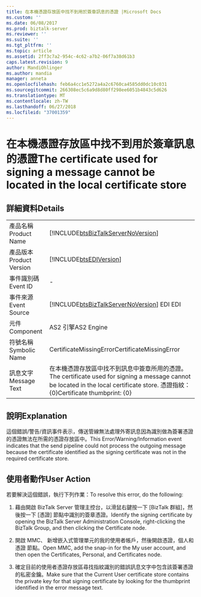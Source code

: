 ```yaml
---
title: 在本機憑證存放區中找不到用於簽章訊息的憑證 |Microsoft Docs
ms.custom: ''
ms.date: 06/08/2017
ms.prod: biztalk-server
ms.reviewer: ''
ms.suite: ''
ms.tgt_pltfrm: ''
ms.topic: article
ms.assetid: 2ff3c7a2-954c-4c62-a7b2-06f7a38d61b3
caps.latest.revision: 9
author: MandiOhlinger
ms.author: mandia
manager: anneta
ms.openlocfilehash: feb6a4cc1e5272a4a2c6760ca4585dd0dc10c031
ms.sourcegitcommit: 266308ec5c6a9d8d80ff298ee6051b4843c5d626
ms.translationtype: MT
ms.contentlocale: zh-TW
ms.lasthandoff: 06/27/2018
ms.locfileid: "37001359"
---
```

# <a name="the-certificate-used-for-signing-a-message-cannot-be-located-in-the-local-certificate-store"></a><span data-ttu-id="fcf75-102">在本機憑證存放區中找不到用於簽章訊息的憑證</span><span class="sxs-lookup"><span data-stu-id="fcf75-102">The certificate used for signing a message cannot be located in the local certificate store</span></span>
## <a name="details"></a><span data-ttu-id="fcf75-103">詳細資料</span><span class="sxs-lookup"><span data-stu-id="fcf75-103">Details</span></span>  
  
|                 |                                                                                                                          |
|-----------------|--------------------------------------------------------------------------------------------------------------------------|
|  <span data-ttu-id="fcf75-104">產品名稱</span><span class="sxs-lookup"><span data-stu-id="fcf75-104">Product Name</span></span>   |                    [!INCLUDE[btsBizTalkServerNoVersion](../includes/btsbiztalkservernoversion-md.md)]                    |
| <span data-ttu-id="fcf75-105">產品版本</span><span class="sxs-lookup"><span data-stu-id="fcf75-105">Product Version</span></span> |                                [!INCLUDE[btsEDIVersion](../includes/btsediversion-md.md)]                                |
|    <span data-ttu-id="fcf75-106">事件識別碼</span><span class="sxs-lookup"><span data-stu-id="fcf75-106">Event ID</span></span>     |                                                            -                                                             |
|  <span data-ttu-id="fcf75-107">事件來源</span><span class="sxs-lookup"><span data-stu-id="fcf75-107">Event Source</span></span>   |                  [!INCLUDE[btsBizTalkServerNoVersion](../includes/btsbiztalkservernoversion-md.md)]<span data-ttu-id="fcf75-108"> EDI</span><span class="sxs-lookup"><span data-stu-id="fcf75-108"> EDI</span></span>                  |
|    <span data-ttu-id="fcf75-109">元件</span><span class="sxs-lookup"><span data-stu-id="fcf75-109">Component</span></span>    |                                                        <span data-ttu-id="fcf75-110">AS2 引擎</span><span class="sxs-lookup"><span data-stu-id="fcf75-110">AS2 Engine</span></span>                                                        |
|  <span data-ttu-id="fcf75-111">符號名稱</span><span class="sxs-lookup"><span data-stu-id="fcf75-111">Symbolic Name</span></span>  |                                                 <span data-ttu-id="fcf75-112">CertificateMissingError</span><span class="sxs-lookup"><span data-stu-id="fcf75-112">CertificateMissingError</span></span>                                                  |
|  <span data-ttu-id="fcf75-113">訊息文字</span><span class="sxs-lookup"><span data-stu-id="fcf75-113">Message Text</span></span>   | <span data-ttu-id="fcf75-114">在本機憑證存放區中找不到訊息中簽章所用的憑證。</span><span class="sxs-lookup"><span data-stu-id="fcf75-114">The certificate used for signing a message cannot be located in the local certificate store.</span></span> <span data-ttu-id="fcf75-115">憑證指紋： {0}</span><span class="sxs-lookup"><span data-stu-id="fcf75-115">Certificate thumbprint: {0}</span></span> |
  
## <a name="explanation"></a><span data-ttu-id="fcf75-116">說明</span><span class="sxs-lookup"><span data-stu-id="fcf75-116">Explanation</span></span>  
 <span data-ttu-id="fcf75-117">這個錯誤/警告/資訊事件表示，傳送管線無法處理外寄訊息因為識別做為簽署憑證的憑證無法在所需的憑證存放區中。</span><span class="sxs-lookup"><span data-stu-id="fcf75-117">This Error/Warning/Information event indicates that the send pipeline could not process the outgoing message because the certificate identified as the signing certificate was not in the required certificate store.</span></span>  
  
## <a name="user-action"></a><span data-ttu-id="fcf75-118">使用者動作</span><span class="sxs-lookup"><span data-stu-id="fcf75-118">User Action</span></span>  
 <span data-ttu-id="fcf75-119">若要解決這個錯誤，執行下列作業：</span><span class="sxs-lookup"><span data-stu-id="fcf75-119">To resolve this error, do the following:</span></span>  
  
1.  <span data-ttu-id="fcf75-120">藉由開啟 BizTalk Server 管理主控台，以滑鼠右鍵按一下 [BizTalk 群組]，然後按一下 [憑證] 節點中識別的簽章憑證。</span><span class="sxs-lookup"><span data-stu-id="fcf75-120">Identify the signing certificate by opening the BizTalk Server Administration Console, right-clicking the BizTalk Group, and then clicking the Certificate node.</span></span>  
  
2.  <span data-ttu-id="fcf75-121">開啟 MMC、 新增嵌入式管理單元的我的使用者帳戶，然後開啟憑證，個人和憑證 節點。</span><span class="sxs-lookup"><span data-stu-id="fcf75-121">Open MMC, add the snap-in for the My user account, and then open the Certificates, Personal, and Certificates node.</span></span>  
  
3.  <span data-ttu-id="fcf75-122">確定目前的使用者憑證存放區尋找指紋識別的錯誤訊息文字中包含該簽署憑證的私密金鑰。</span><span class="sxs-lookup"><span data-stu-id="fcf75-122">Make sure that the Current User certificate store contains the private key for that signing certificate by looking for the thumbprint identified in the error message text.</span></span>